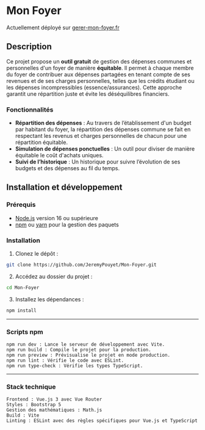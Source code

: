 # Mon Foyer

Actuellement déployé sur [gerer-mon-foyer.fr](https://gerer-mon-foyer.fr)

## Description

Ce projet propose un **outil gratuit** de gestion des dépenses communes et personnelles d'un foyer de manière **équitable**. Il permet à chaque membre du foyer de contribuer aux dépenses partagées en tenant compte de ses revenues et de ses charges personnelles, telles que les crédits étudiant ou les dépenses incompressibles (essence/assurances). Cette approche garantit une répartition juste et évite les déséquilibres financiers.

### Fonctionnalités

- **Répartition des dépenses** : Au travers de l’établissement d'un budget par habitant du foyer, la répartition des dépenses commune se fait en respectant les revenus et charges personnelles de chacun pour une répartition équitable.
- **Simulation de dépenses ponctuelles** : Un outil pour diviser de manière équitable le coût d'achats uniques.
- **Suivi de l’historique** : Un historique pour suivre l’évolution de ses budgets et des dépenses au fil du temps.

## Installation et développement

### Prérequis

- [Node.js](https://nodejs.org/) version 16 ou supérieure
- [npm](https://www.npmjs.com/) ou [yarn](https://yarnpkg.com/) pour la gestion des paquets

### Installation

1. Clonez le dépôt :
  ```bash
  git clone https://github.com/JeremyPouyet/Mon-Foyer.git
  ```
2. Accédez au dossier du projet :
  ```bash
  cd Mon-Foyer
  ```
3. Installez les dépendances :
  ```bash
  npm install
  ```
---
### Scripts npm

    npm run dev : Lance le serveur de développement avec Vite.
    npm run build : Compile le projet pour la production.
    npm run preview : Prévisualise le projet en mode production.
    npm run lint : Vérifie le code avec ESLint.
    npm run type-check : Vérifie les types TypeScript.
---

### Stack technique

    Frontend : Vue.js 3 avec Vue Router
    Styles : Bootstrap 5
    Gestion des mathématiques : Math.js
    Build : Vite
    Linting : ESLint avec des règles spécifiques pour Vue.js et TypeScript